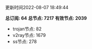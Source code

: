 更新时间2022-08-07 18:49:44

**总订阅: 64**
**总节点: 7217**
**有效节点: 2039**
- trojan节点: 82
- v2ray节点: 1679
- ss节点: 278
